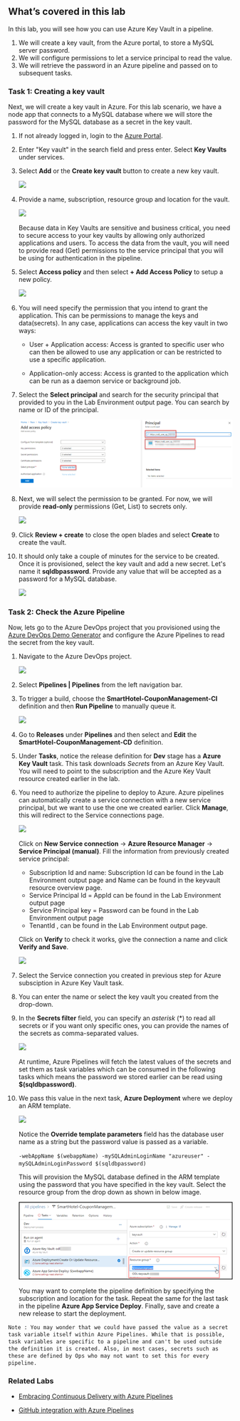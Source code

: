 ## What’s covered in this lab
In this lab, you will see how you can use Azure Key Vault in a pipeline.

1. We will create a key vault, from the Azure portal, to store a MySQL server password.
1. We will configure permissions to let a service principal to read the value.
1. We will retrieve the password in an Azure pipeline and passed on to subsequent tasks.

### Task 1: Creating a key vault

Next, we will create a key vault in Azure. For this lab scenario, we have a node app that connects to a MySQL database where we will store the password for the MySQL database as a secret in the key vault.

1. If not already logged in, login to the [Azure Portal](https://portal.azure.com).

1. Enter "Key vault" in the search field and press enter. Select **Key Vaults** under services.

1. Select **Add** or the **Create key vault** button to create a new key vault.

    ![](images/addkeyvault.png)

1. Provide a name, subscription, resource group and location for the vault.

     ![](images/kv-create.png)

    Because data in Key Vaults are sensitive and business critical, you need to secure access to your key vaults by allowing only authorized applications and users. To access the data from the vault, you will need to provide read (Get) permissions to the service principal that you will be using for authentication in the pipeline. 

1. Select **Access policy** and then select **+ Add Access Policy** to setup a new policy.

     ![](images/kv_t2_s5.png)

1. You will need specify the permission that you intend to grant the application. This can be permissions to manage the keys and data(secrets). In any case, applications can access the key vault in two ways:

    * User + Application access: Access is granted to specific user who can then be allowed to use any application or can be restricted to use a specific application. 

    * Application-only access: Access is granted to the application which can be run as a daemon service or background job. 

1. Select the **Select principal**  and search for the security principal that provided to you in the Lab Environment output page. You can search by name or ID of the principal.

    ![](images/select-sp.png)

1. Next, we will select the permission to be granted. For now, we will provide **read-only** permissions (Get, List) to secrets only.

    ![](images/kv_t2_s8.png)

1.  Click **Review + create** to close the open blades and select **Create** to create the vault.

1. It should only take a couple of minutes for the service to be created. Once it is provisioned, select the key vault and add a new secret. Let's name it **sqldbpassword**. Provide any value that will be accepted as a password for a MySQL database.

    ![](images/createsecretnew.png)

### Task 2: Check the Azure Pipeline

Now, lets go to the Azure DevOps project that you provisioned using the [Azure DevOps Demo Generator](https://azuredevopsdemogenerator.azurewebsites.net/?name=keyvault) and configure the Azure Pipelines to read the secret from the key vault.

1. Navigate to the Azure DevOps project.

    ![](images/project.png)

1. Select **Pipelines \| Pipelines** from the left navigation bar.

1. To trigger a build, choose the **SmartHotel-CouponManagement-CI** definition and then **Run Pipeline** to manually queue it.

    ![](images/kv_t3_s3.png)

1. Go to **Releases** under **Pipelines** and then select and **Edit** the **SmartHotel-CouponManagement-CD** definition.

1. Under **Tasks**, notice the release definition for **Dev** stage has a **Azure Key Vault** task. This task downloads *Secrets* from an Azure Key Vault. You will need to point to the subscription and the Azure Key Vault resource created earlier in the lab.

1. You need to authorize the pipeline to deploy to Azure. Azure pipelines can automatically create a service connection with a new service principal, but we want to use the one we created earlier. Click **Manage**, this will redirect to the Service connections page. 
    
    ![](images/clickmanage.png)

   Click on **New Service connection** -> **Azure Resource Manager** -> **Service Principal (manual)**.
   Fill the information from previously created service principal:

    -  Subscription Id and name: Subscription Id can be found in the Lab Environment output page and Name can be found in the keyvault resource overview page.
    -  Service Principal Id = AppId can be found in the Lab Environment output page
    -  Service Principal key = Password can be found in the Lab Environment output page
    -  TenantId , can be found in the Lab Environment output page.

    Click on **Verify** to check it works, give the connection a name and click **Verify and Save**.

    ![](images/SC-create.png)
   
1. Select the Service connection you created in previous step for Azure subsciption in Azure Key Vault task.  

1. You can enter the name or select the key vault you created from the drop-down.

1. In the **Secrets filter** field, you can specify an *asterisk* (*) to read all secrets or if you want only specific ones, you can provide the names of the secrets as comma-separated values.

    ![](images/keyvaulttask.png)

    At runtime, Azure Pipelines will fetch the latest values of the secrets and set them as task variables which can be consumed in the following tasks which means the password we stored earlier can be read using **$(sqldbpassword)**.

1. We pass this value in the next task, **Azure Deployment** where we deploy an ARM template.

    ![](images/armtemplatedeploytask.png)

   Notice the **Override template parameters** field has the database user name as a string but the password value is passed as a variable.

   `-webAppName $(webappName) -mySQLAdminLoginName "azureuser" -mySQLAdminLoginPassword $(sqldbpassword)`

   This will provision the MySQL database defined in the ARM template using the password that you have specified in the key vault. 
   Select the resource group from the drop down as shown in below image. 

    ![Iimage.](https://raw.githubusercontent.com/CloudLabs-MOC/azuredevopslabs/az400-badri/labs/vstsextend/azurekeyvault/images/rgselect.png)

   You may want to complete the pipeline definition by specifying the subscription and location for the task. Repeat the same for the last task in the pipeline **Azure App Service Deploy**. Finally, save and create a new release to start the deployment.
```
Note : You may wonder that we could have passed the value as a secret task variable itself within Azure Pipelines. While that is possible, task variables are specific to a pipeline and can't be used outside the definition it is created. Also, in most cases, secrets such as these are defined by Ops who may not want to set this for every pipeline.
```

### Related Labs
* [Embracing Continuous Delivery with Azure Pipelines](https://azuredevopslabs.com/labs/azuredevops/continuousdeployment/)

* [GitHub integration with Azure Pipelines](https://azuredevopslabs.com/labs/vstsextend/github-azurepipelines/)

